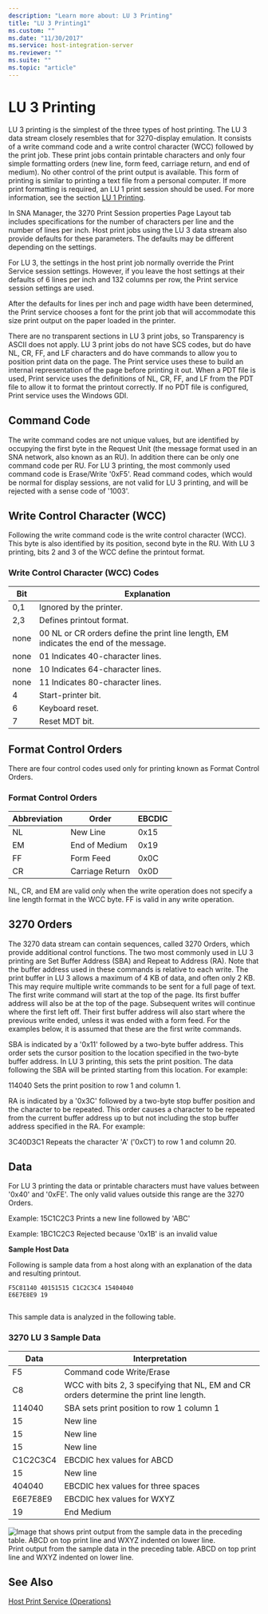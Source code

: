 ```yaml
---
description: "Learn more about: LU 3 Printing"
title: "LU 3 Printing1"
ms.custom: ""
ms.date: "11/30/2017"
ms.service: host-integration-server
ms.reviewer: ""
ms.suite: ""
ms.topic: "article"
---
```

# LU 3 Printing
LU 3 printing is the simplest of the three types of host printing. The LU 3 data stream closely resembles that for 3270-display emulation. It consists of a write command code and a write control character (WCC) followed by the print job. These print jobs contain printable characters and only four simple formatting orders (new line, form feed, carriage return, and end of medium). No other control of the print output is available. This form of printing is similar to printing a text file from a personal computer. If more print formatting is required, an LU 1 print session should be used. For more information, see the section [LU 1 Printing](../core/lu-1-printing1.md).  
  
 In SNA Manager, the 3270 Print Session properties Page Layout tab includes specifications for the number of characters per line and the number of lines per inch. Host print jobs using the LU 3 data stream also provide defaults for these parameters. The defaults may be different depending on the settings.  
  
 For LU 3, the settings in the host print job normally override the Print Service session settings. However, if you leave the host settings at their defaults of 6 lines per inch and 132 columns per row, the Print service session settings are used.  
  
 After the defaults for lines per inch and page width have been determined, the Print service chooses a font for the print job that will accommodate this size print output on the paper loaded in the printer.  
  
 There are no transparent sections in LU 3 print jobs, so Transparency is ASCII does not apply. LU 3 print jobs do not have SCS codes, but do have NL, CR, FF, and LF characters and do have commands to allow you to position print data on the page. The Print service uses these to build an internal representation of the page before printing it out. When a PDT file is used, Print service uses the definitions of NL, CR, FF, and LF from the PDT file to allow it to format the printout correctly. If no PDT file is configured, Print service uses the Windows GDI.  
  
## Command Code  
 The write command codes are not unique values, but are identified by occupying the first byte in the Request Unit (the message format used in an SNA network, also known as an RU). In addition there can be only one command code per RU. For LU 3 printing, the most commonly used command code is Erase/Write '0xF5'. Read command codes, which would be normal for display sessions, are not valid for LU 3 printing, and will be rejected with a sense code of '1003'.  
  
## Write Control Character (WCC)  
 Following the write command code is the write control character (WCC). This byte is also identified by its position, second byte in the RU. With LU 3 printing, bits 2 and 3 of the WCC define the printout format.  
  
### Write Control Character (WCC) Codes  
  
|Bit|Explanation|  
|---------|-----------------|  
|0,1|Ignored by the printer.|  
|2,3|Defines printout format.|  
|none|00 NL or CR orders define the print line length, EM indicates the end of the message.|  
|none|01 Indicates 40-character lines.|  
|none|10 Indicates 64-character lines.|  
|none|11 Indicates 80-character lines.|  
|4|Start-printer bit.|  
|6|Keyboard reset.|  
|7|Reset MDT bit.|  
  
## Format Control Orders  
 There are four control codes used only for printing known as Format Control Orders.  
  
### Format Control Orders  
  
|Abbreviation|Order|EBCDIC|  
|------------------|-----------|------------|  
|NL|New Line|0x15|  
|EM|End of Medium|0x19|  
|FF|Form Feed|0x0C|  
|CR|Carriage Return|0x0D|  
  
 NL, CR, and EM are valid only when the write operation does not specify a line length format in the WCC byte. FF is valid in any write operation.  
  
## 3270 Orders  
 The 3270 data stream can contain sequences, called 3270 Orders, which provide additional control functions. The two most commonly used in LU 3 printing are Set Buffer Address (SBA) and Repeat to Address (RA). Note that the buffer address used in these commands is relative to each write. The print buffer in LU 3 allows a maximum of 4 KB of data, and often only 2 KB. This may require multiple write commands to be sent for a full page of text. The first write command will start at the top of the page. Its first buffer address will also be at the top of the page. Subsequent writes will continue where the first left off. Their first buffer address will also start where the previous write ended, unless it was ended with a form feed. For the examples below, it is assumed that these are the first write commands.  
  
 SBA is indicated by a '0x11' followed by a two-byte buffer address. This order sets the cursor position to the location specified in the two-byte buffer address. In LU 3 printing, this sets the print position. The data following the SBA will be printed starting from this location. For example:  
  
 114040          Sets the print position to row 1 and column 1.  
  
 RA is indicated by a '0x3C' followed by a two-byte stop buffer position and the character to be repeated. This order causes a character to be repeated from the current buffer address up to but not including the stop buffer address specified in the RA. For example:  
  
 3C40D3C1      Repeats the character 'A' ('0xC1') to row 1 and column 20.  
  
## Data  
 For LU 3 printing the data or printable characters must have values between '0x40' and '0xFE'. The only valid values outside this range are the 3270 Orders.  
  
 Example: 15C1C2C3       Prints a new line followed by 'ABC'  
  
 Example: 1BC1C2C3       Rejected because '0x1B' is an invalid value  
  
 **Sample Host Data**  
  
 Following is sample data from a host along with an explanation of the data and resulting printout.  
  
```  
F5C81140 40151515 C1C2C3C4 15404040   
E6E7E8E9 19  
  
```  
  
 This sample data is analyzed in the following table.  
  
### 3270 LU 3 Sample Data  
  
|Data|Interpretation|  
|----------|--------------------|  
|F5|Command code Write/Erase|  
|C8|WCC with bits 2, 3 specifying that NL, EM and CR orders determine the print line length.|  
|114040|SBA sets print position to row 1 column 1|  
|15|New line|  
|15|New line|  
|15|New line|  
|C1C2C3C4|EBCDIC hex values for ABCD|  
|15|New line|  
|404040|EBCDIC hex values for three spaces|  
|E6E7E8E9|EBCDIC hex values for WXYZ|  
|19|End Medium|  
  
 ![Image that shows print output from the sample data in the preceding table. ABCD on top print line and WXYZ indented on lower line.](../core/media/prn02.gif "prn02")  
Print output from the sample data in the preceding table. ABCD on top print line and WXYZ indented on lower line.  
  
## See Also  
 [Host Print Service (Operations)](../core/host-print-service-operations-2.md)
